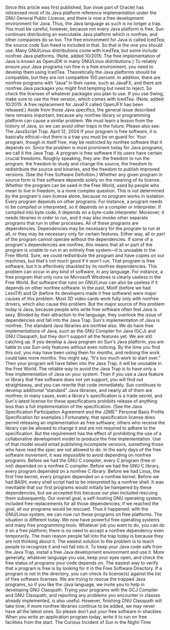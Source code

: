 Since this article was first published, Sun (now part of Oracle) has relicensed most of its Java platform reference implementation under the GNU General Public License, and there is now a free development environment for Java. Thus, the Java language as such is no longer a trap. You must be careful, however, because not every Java platform is free. Sun continues distributing an executable Java platform which is nonfree, and other companies do so too. The free environment for Java is called IcedTea; the source code Sun freed is included in that. So that is the one you should use. Many GNU/Linux distributions come with IcedTea, but some include nonfree Java platforms. (Note, added 10/2015: The free implementation of Java is known as OpenJDK in many GNU/Linux distributions.) To reliably ensure your Java programs run fine in a free environment, you need to develop them using IcedTea. Theoretically the Java platforms should be compatible, but they are not compatible 100 percent. In addition, there are nonfree programs with “Java” in their name, such as JavaFX, and there are nonfree Java packages you might find tempting but need to reject. So check the licenses of whatever packages you plan to use. If you use Swing, make sure to use the free version, which comes with IcedTea. (Note, added 10/2015: A free replacement for JavaFX called OpenJFX has been released.) Aside from those Java specifics, the general issue described here remains important, because any nonfree library or programming platform can cause a similar problem. We must learn a lesson from the history of Java, so we can avoid other traps in the future. Please also see: The JavaScript Trap. April 12, 2004 If your program is free software, it is basically ethical—but there is a trap you must be on guard for. Your program, though in itself free, may be restricted by nonfree software that it depends on. Since the problem is most prominent today for Java programs, we call it the Java Trap. A program is free software if its users have certain crucial freedoms. Roughly speaking, they are: the freedom to run the program, the freedom to study and change the source, the freedom to redistribute the source and binaries, and the freedom to publish improved versions. (See the Free Software Definition.) Whether any given program in source form is free software depends solely on the meaning of its license. Whether the program can be used in the Free World, used by people who mean to live in freedom, is a more complex question. This is not determined by the program's own license alone, because no program works in isolation. Every program depends on other programs. For instance, a program needs to be compiled or interpreted, so it depends on a compiler or interpreter. If compiled into byte code, it depends on a byte-code interpreter. Moreover, it needs libraries in order to run, and it may also invoke other separate programs that run in other processes. All of these programs are dependencies. Dependencies may be necessary for the program to run at all, or they may be necessary only for certain features. Either way, all or part of the program cannot operate without the dependencies. If some of a program's dependencies are nonfree, this means that all or part of the program is unable to run in an entirely free system—it is unusable in the Free World. Sure, we could redistribute the program and have copies on our machines, but that's not much good if it won't run. That program is free software, but it is effectively shackled by its nonfree dependencies. This problem can occur in any kind of software, in any language. For instance, a free program that only runs on Microsoft Windows is clearly useless in the Free World. But software that runs on GNU/Linux can also be useless if it depends on other nonfree software. In the past, Motif (before we had LessTif) and Qt (before its developers made it free software) were major causes of this problem. Most 3D video cards work fully only with nonfree drivers, which also cause this problem. But the major source of this problem today is Java, because people who write free software often feel Java is sexy. Blinded by their attraction to the language, they overlook the issue of dependencies and fall into the Java Trap. Sun's implementation of Java is nonfree. The standard Java libraries are nonfree also. We do have free implementations of Java, such as the GNU Compiler for Java (GCJ) and GNU Classpath, but they don't support all the features yet. We are still catching up. If you develop a Java program on Sun's Java platform, you are liable to use Sun-only features without even noticing. By the time you find this out, you may have been using them for months, and redoing the work could take more months. You might say, “It's too much work to start over.” Then your program will have fallen into the Java Trap; it will be unusable in the Free World. The reliable way to avoid the Java Trap is to have only a free implementation of Java on your system. Then if you use a Java feature or library that free software does not yet support, you will find out straightaway, and you can rewrite that code immediately. Sun continues to develop additional “standard” Java libraries, and nearly all of them are nonfree; in many cases, even a library's specification is a trade secret, and Sun's latest license for these specifications prohibits release of anything less than a full implementation of the specification. (See the Java Specification Participation Agreement and the J2ME™ Personal Basis Profile Specification for examples.) Fortunately, that specification license does permit releasing an implementation as free software; others who receive the library can be allowed to change it and are not required to adhere to the specification. But the requirement has the effect of prohibiting the use of a collaborative development model to produce the free implementation. Use of that model would entail publishing incomplete versions, something those who have read the spec are not allowed to do. In the early days of the free software movement, it was impossible to avoid depending on nonfree programs. Before we had the GNU C compiler, every C program (free or not) depended on a nonfree C compiler. Before we had the GNU C library, every program depended on a nonfree C library. Before we had Linux, the first free kernel, every program depended on a nonfree kernel. Before we had BASH, every shell script had to be interpreted by a nonfree shell. It was inevitable that our first programs would initially be hampered by these dependencies, but we accepted this because our plan included rescuing them subsequently. Our overall goal, a self-hosting GNU operating system, included free replacements for all those dependencies; if we reached the goal, all our programs would be rescued. Thus it happened: with the GNU/Linux system, we can now run these programs on free platforms. The situation is different today. We now have powerful free operating systems and many free programming tools. Whatever job you want to do, you can do it on a free platform; there is no need to accept a nonfree dependency even temporarily. The main reason people fall into the trap today is because they are not thinking about it. The easiest solution to the problem is to teach people to recognize it and not fall into it. To keep your Java code safe from the Java Trap, install a free Java development environment and use it. More generally, whatever language you use, keep your eyes open, and check the free status of programs your code depends on. The easiest way to verify that a program is free is by looking for it in the Free Software Directory. If a program is not in the directory, you can check its license(s) against the list of free software licenses. We are trying to rescue the trapped Java programs, so if you like the Java language, we invite you to help in developing GNU Classpath. Trying your programs with the GCJ Compiler and GNU Classpath, and reporting any problems you encounter in classes already implemented, is also useful. However, finishing GNU Classpath will take time; if more nonfree libraries continue to be added, we may never have all the latest ones. So please don't put your free software in shackles. When you write an application program today, write it to run on free facilities from the start. The Curious Incident of Sun in the Night-Time